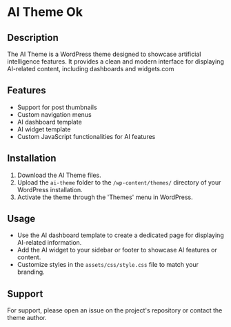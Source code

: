 # AI Theme Ok

## Description
The AI Theme is a WordPress theme designed to showcase artificial intelligence features. It provides a clean and modern interface for displaying AI-related content, including dashboards and widgets.com

## Features
- Support for post thumbnails
- Custom navigation menus
- AI dashboard template 
- AI widget template
- Custom JavaScript functionalities for AI features

## Installation
1. Download the AI Theme files.
2. Upload the `ai-theme` folder to the `/wp-content/themes/` directory of your WordPress installation.
3. Activate the theme through the 'Themes' menu in WordPress.

## Usage
- Use the AI dashboard template to create a dedicated page for displaying AI-related information.
- Add the AI widget to your sidebar or footer to showcase AI features or content.
- Customize styles in the `assets/css/style.css` file to match your branding.

## Support
For support, please open an issue on the project's repository or contact the theme author.